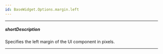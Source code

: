```yaml
---
id: BaseWidget.Options.margin.left
---
```

---
##### shortDescription
Specifies the left margin of the UI component in pixels.

---
